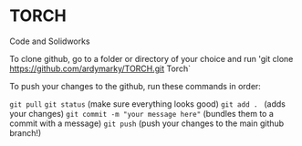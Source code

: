 # TORCH
Code and Solidworks

To clone github, go to a folder or directory of your choice and run 
'git clone https://github.com/ardymarky/TORCH.git Torch`

To push your changes to the github, run these commands in order:

`git pull`
`git status` (make sure everything looks good)
`git add . ` (adds your changes)
`git commit -m "your message here"` (bundles them to a commit with a message)
`git push`  (push your changes to the main github branch!)
